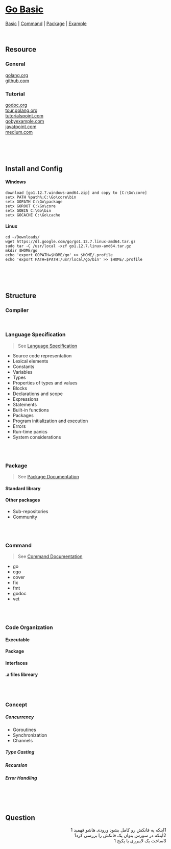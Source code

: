# [<span style="color:black;">Go Basic</span>](file:./Go.md)
[Basic](file:./Basic.md) | [Command](file:./Command.md) | [Package](file:./Package.md) | [Example](file:./Example.md)

<br>


## Resource
### General
[golang.org](https://golang.org/) <br>
[github.com](https://github.com/golang/go)<br>
### Tutorial
[godoc.org](https://godoc.org/)<br>
[tour.golang.org](https://tour.golang.org/welcome/1)<br>
[tutorialspoint.com](https://www.tutorialspoint.com/go/index.htm)<br>
[gobyexample.com](https://gobyexample.com/)<br>
[javatpoint.com](https://www.javatpoint.com/go-tutorial)<br>
[medium.com](https://medium.com/rungo)








<br><br><br>
## Install and Config
#### Windows
	download [go1.12.7.windows-amd64.zip] and copy to [C:\Go\core]
	setx PATH %path%;C:\Go\core\bin
	setx GOPATH C:\Go\package 
	setx GOROOT C:\Go\core
	setx GOBIN C:\Go\bin
	setx GOCACHE C:\Go\cache
#### Linux
	cd ~/Downloads/
	wget https://dl.google.com/go/go1.12.7.linux-amd64.tar.gz
	sudo tar -C /usr/local -xzf go1.12.7.linux-amd64.tar.gz	
	mkdir $HOME/go
	echo 'export GOPATH=$HOME/go' >> $HOME/.profile
	echo 'export PATH=$PATH:/usr/local/go/bin' >> $HOME/.profile








<br><br><br>
## Structure

### Compiler

<br>

### Language Specification
> See [Language Specification](https://golang.org/ref/spec)

- Source code representation
- Lexical elements
- Constants
- Variables
- Types
- Properties of types and values
- Blocks
- Declarations and scope
- Expressions
- Statements
- Built-in functions
- Packages
- Program initialization and execution
- Errors
- Run-time panics
- System considerations


<br><br>
### Package
> See [Package Documentation](https://golang.org/pkg/)

#### Standard library
#### Other packages
- Sub-repositories
- Community


<br><br>
### Command
> See [Command Documentation](https://golang.org/doc/cmd)

- go
- cgo
- cover
- fix
- fmt
- godoc
- vet


<br><br>
### Code Organization
#### Executable
#### Package
#### Interfaces
#### .a files libreary


<br><br>
### Concept
##### Concurrency
- Goroutines <br>
- Synchronization <br>
- Channels 

##### Type Casting <br>
##### Recursion <br>
##### Error Handling








<br><br><br>
## Question
<div align="right" dir="rtl">
1اینکه یه فانکش رو کامل بشود ورودی هاشو فهمید 1 <br>
2اینکه در سورس بتوان یک فانکش را بررسی کرد1 <br>
3ساخت یک لایبرری یا پکیج
1
</div>


